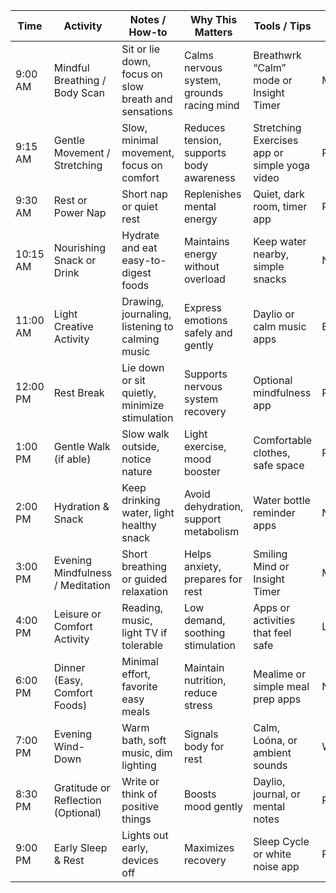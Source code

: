 | Time     | Activity                           | Notes / How-to                                       | Why This Matters                          | Tools / Tips                                  | Category      | Emoji/Icon | Color Code | Image / Visual Cue       | Energy Level |
|----------|------------------------------------|------------------------------------------------------|-------------------------------------------|-----------------------------------------------|---------------|------------|------------|--------------------------|--------------|
| 9:00 AM  | Mindful Breathing / Body Scan      | Sit or lie down, focus on slow breath and sensations | Calms nervous system, grounds racing mind | Breathwrk “Calm” mode or Insight Timer        | Mindfulness   | 🧘‍♂️      | #A7C7E7    | calm_breathing.jpg       | Low          |
| 9:15 AM  | Gentle Movement / Stretching       | Slow, minimal movement, focus on comfort             | Reduces tension, supports body awareness  | Stretching Exercises app or simple yoga video | Physical Care | 🤸‍♀️      | #B5EAD7    | gentle_stretching.jpg    | Low-Medium   |
| 9:30 AM  | Rest or Power Nap                  | Short nap or quiet rest                              | Replenishes mental energy                 | Quiet, dark room, timer app                   | Rest/Recovery | 😴         | #E2F0CB    | nap_icon.png             | Low          |
| 10:15 AM | Nourishing Snack or Drink          | Hydrate and eat easy-to-digest foods                 | Maintains energy without overload         | Keep water nearby, simple snacks              | Nutrition     | 🥤         | #FFD3B6    | healthy_snack.jpg        | Low-Medium   |
| 11:00 AM | Light Creative Activity            | Drawing, journaling, listening to calming music      | Express emotions safely and gently        | Daylio or calm music apps                     | Expression    | 🎨         | #FFAAA5    | creative_journaling.jpg  | Medium       |
| 12:00 PM | Rest Break                         | Lie down or sit quietly, minimize stimulation        | Supports nervous system recovery          | Optional mindfulness app                      | Rest/Recovery | 🛌         | #D5AAFF    | rest_break.jpg           | Low          |
| 1:00 PM  | Gentle Walk (if able)              | Slow walk outside, notice nature                     | Light exercise, mood booster              | Comfortable clothes, safe space               | Physical Care | 🚶‍♂️      | #B5EAD7    | nature_walk.jpg          | Medium       |
| 2:00 PM  | Hydration & Snack                  | Keep drinking water, light healthy snack             | Avoid dehydration, support metabolism     | Water bottle reminder apps                    | Nutrition     | 🍎         | #FFD3B6    | hydration_snack.jpg      | Low-Medium   |
| 3:00 PM  | Evening Mindfulness / Meditation   | Short breathing or guided relaxation                 | Helps anxiety, prepares for rest          | Smiling Mind or Insight Timer                 | Mindfulness   | 🧘‍♀️      | #A7C7E7    | evening_meditation.jpg   | Low          |
| 4:00 PM  | Leisure or Comfort Activity        | Reading, music, light TV if tolerable                | Low demand, soothing stimulation          | Apps or activities that feel safe             | Leisure       | 📖         | #FFDAC1    | leisure_activity.jpg     | Low          |
| 6:00 PM  | Dinner (Easy, Comfort Foods)       | Minimal effort, favorite easy meals                  | Maintain nutrition, reduce stress         | Mealime or simple meal prep apps              | Nutrition     | 🍽️        | #FFD3B6    | comfort_dinner.jpg       | Medium       |
| 7:00 PM  | Evening Wind-Down                  | Warm bath, soft music, dim lighting                  | Signals body for rest                     | Calm, Loóna, or ambient sounds                | Wind-down     | 🛁         | #D5AAFF    | wind_down_routine.jpg    | Low          |
| 8:30 PM  | Gratitude or Reflection (Optional) | Write or think of positive things                    | Boosts mood gently                        | Daylio, journal, or mental notes              | Reflection    | ✍️         | #FFF1BA    | gratitude_reflection.jpg | Low          |
| 9:00 PM  | Early Sleep & Rest                 | Lights out early, devices off                        | Maximizes recovery                        | Sleep Cycle or white noise app                | Rest/Recovery | 🌙         | #C2C2C2    | early_sleep.jpg          | Very Low     |
